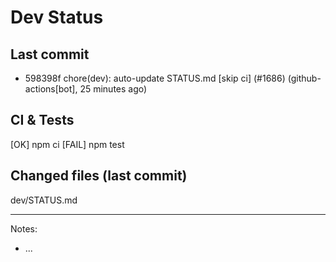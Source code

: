 # Dev Status

## Last commit
- 598398f chore(dev): auto-update STATUS.md [skip ci] (#1686) (github-actions[bot], 25 minutes ago)
## CI & Tests
[OK] npm ci
[FAIL] npm test

## Changed files (last commit)
dev/STATUS.md

---
Notes:
- ...
